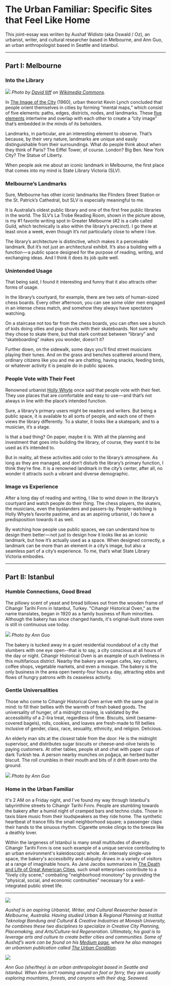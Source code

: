 # The Urban Familiar: Specific Sites that Feel Like Home

This joint-essay was wriiten by Aushaf Widisto (aka Oswald / Oz), an urbanist, writer, and cultural researcher based in Melbourne, and Ann Guo, an urban anthropologist based in Seattle and Istanbul.

---

## Part I: Melbourne

### Into the Library

![](State_Library_of_Victoria_La_Trobe_Reading_room_5th_floor_view.jpg)
_Photo by [David Iliff](https://commons.wikimedia.org/wiki/User:Diliff) on [Wikimedia Commons](https://commons.wikimedia.org/wiki/File:State_Library_of_Victoria_La_Trobe_Reading_room_5th_floor_view.jpg)._

In [The Image of the City](https://en.wikipedia.org/wiki/The_Image_of_the_City) (1960), urban theorist Kevin Lynch concluded that people orient themselves in cities by forming “mental maps,” which consist of five elements: paths, edges, districts, nodes, and landmarks. These [five elements](https://semanurcan.wordpress.com/2019/10/27/the-city-image-and-its-elements-by-kevin-lynch/) intertwine and overlap with each other to create a “city image” that’s embedded in the minds of its beholders.

Landmarks, in particular, are an interesting element to observe. That’s because, by their very nature, landmarks are unique and easily distinguishable from their surroundings. What do people think about when they think of Paris? The Eiffel Tower, of course. London? Big Ben. New York City? The Statue of Liberty.

When people ask me about an iconic landmark in Melbourne, the first place that comes into my mind is State Library Victoria (SLV).

### Melbourne’s Landmarks

Sure, Melbourne has other iconic landmarks like Flinders Street Station or the St. Patrick’s Cathedral, but SLV is especially meaningful to me.

It is Australia’s oldest public library and one of the first free public libraries in the world. The SLV’s La Trobe Reading Room, shown in the picture above, is my #1 favorite writing spot in Greater Melbourne (#2 is a cafe called Guild, which technically is also within the library’s precinct). I go there at least once a week, even though it’s not particularly close to where I live.

The library’s architecture is distinctive, which makes it a perceivable landmark. But it’s not just an architectural exhibit. It’s also a building with a function — a public space designed for the purpose of reading, writing, and exchanging ideas. And I think it does its job quite well.

### Unintended Usage

That being said, I found it interesting and funny that it also attracts other forms of usage.

In the library’s courtyard, for example, there are two sets of human-sized chess boards. Every other afternoon, you can see some older men engaged in an intense chess match, and somehow they always have spectators watching.

On a staircase not too far from the chess boards, you can often see a bunch of kids doing ollies and pop shuvits with their skateboards. Not sure why they chose to skate there, but that stark contrast between “library” and “skateboarding” makes you wonder, doesn’t it?

Further down, on the sidewalk, some days you’ll find street musicians playing their tunes. And on the grass and benches scattered around there, ordinary citizens like you and me are chatting, having snacks, feeding birds, or whatever activity it is people do in public spaces.

### People Vote with Their Feet

Renowned urbanist [Holly Whyte](https://medium.com/the-urban-condition/humans-of-urbanism-holly-whyte-30bfe3f7585e) once said that people vote with their feet. They use places that are comfortable and easy to use — and that’s not always in line with the place’s intended function.

Sure, a library’s primary users might be readers and writers. But being a public space, it is available to all sorts of people, and each one of them views the library differently. To a skater, it looks like a skatepark; and to a musician, it’s a stage.

Is that a bad thing? On paper, maybe it is. With all the planning and investment that goes into building the library, of course, they want it to be used as it’s intended to.

But in reality, all these activities add color to the library’s atmosphere. As long as they are managed, and don’t disturb the library’s primary function, I think they’re fine. It is a renowned landmark in the city’s center, after all, no wonder it attracts such a vibrant and diverse demographic.

### Image vs Experience

After a long day of reading and writing, I like to wind down in the library’s courtyard and watch people do their thing. The chess players, the skaters, the musicians, even the bystanders and passers-by. People-watching is Holly Whyte’s favorite pastime, and as an aspiring urbanist, I do have a predisposition towards it as well.

By watching how people use public spaces, we can understand how to design them better — not just to design how it looks like as an iconic landmark, but how it’s actually used as a space. When designed correctly, a landmark can be more than an element in a city’s image, but also a seamless part of a city’s experience. To me, that’s what State Library Victoria embodies.

---

## Part II: Istanbul

### Humble Connections, Good Bread

The pillowy scent of yeast and bread billows out from the wooden frame of Cihangir Tarihi Fırını in Istanbul, Turkey. "Cihangir Historical Oven," as the name translates, began in 1920 as a family business of Rum minorities. Although the bakery has since changed hands, it's original-built stone oven is still in continuous use today.

![](000021.jpg)
_Photo by Ann Guo_

The bakery is tucked away in a quiet residential roundabout of a city that slumbers with one eye open--that is to say, a city conscious at all hours of the day or night. Cihangir Historical Oven is an example of such liveliness in this multifarious district. Nearby the bakery are vegan cafes, key cutters, coffee shops, vegetable markets, and even a mosque. The bakery is the only business in the area open twenty-four hours a day, attracting ebbs and flows of hungry patrons with its ceaseless activity.

### Gentle Universalities

Those who come to Cihangir Historical Oven arrive with the same goal in mind: to fill their bellies with the warmth of fresh baked goods. The universality of hunger, of a midnight craving, is validated by the accessibility of a 2-lira treat, regardless of time. Biscuits, simit (sesame-covered bagels), rolls, cookies, and loaves are fresh-made to fill bellies inclusive of gender, class, race, sexuality, ethnicity, and religion. Delicious.

An elderly man sits at the closest table from the door. He is the midnight supervisor, and distributes sugar biscuits or cheese-and-olive twists to paying customers. At other tables, people sit and chat with paper cups of dark Turkish tea. A person nearby munches on poğaça, an herbed butter biscuit. The roll crumbles in their mouth and bits of it drift down onto the ground.

![](000023.jpg)
_Photo by Ann Guo_

### Home in the Urban Familiar

It's 2 AM on a Friday night, and I've found my way through Istanbul's labyrinthine streets to Cihangir Tarihi Fırını. People are stumbling towards the bakery after a humid night of cramped bars and techno clubs. Those in taxis blare music from their loudspeakers as they ride home. The synthetic heartbeat of trance fills the small neighborhood square; a passenger claps their hands to the sinuous rhythm. Cigarette smoke clings to the breeze like a deathly lover.

Within the largeness of Istanbul is many small multitudes of diversity. Cihangir Tarihi Fırını is one such example of a unique service contributing to an urban environment's kaleidoscopic whole. An intensely single-use space, the bakery's accessibility and ubiquity draws in a variety of visitors at a range of imaginable hours. As Jane Jacobs summarizes in [The Death and Life of Great American Cities](https://www.theguardian.com/books/2011/oct/14/jane-jacobs-death-and-life-rereading), such small enterprises contribute to a "lively city scene," combating "neighborhood monotony" by providing the "physical, social, and economic continuities" necessary for a well-integrated public street life.

---

![](Aushaf.jpeg)

_Aushaf is an aspiring Urbanist, Writer, and Cultural Researcher based in Melbourne, Australia. Having studied Urban & Regional Planning at Institut Teknologi Bandung and Cultural & Creative Industries at Monash University, he combines these two disciplines to specialize in Creative City Planning, Placemaking, and Arts/Culture-led Regeneration. Ultimately, his goal is to leverage arts and culture to create better cities and communities. Some of Aushaf’s work can be found on his [Medium page](https://oswalds.medium.com/), where he also manages an urbanism publication called [The Urban Condition](http://medium.com/the-urban-condition)._

![](ann.jpeg)

_Ann Guo (she/they) is an urban anthropologist based in Seattle and Istanbul. When Ann isn’t roaming around on foot or ferry, they are usually exploring mountains, forests, and canyons with their dog, Seaweed._
